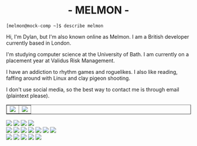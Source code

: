 <h1 align="center">- MELMON -</h1>

```
[melmon@mock-comp ~]$ describe melmon
```

Hi, I'm Dylan, but I'm also known online as Melmon. I am a British developer currently based in London.

I'm studying computer science at the University of Bath. I am currently on a placement year at Validus Risk Management.

I have an addiction to rhythm games and roguelikes. I also like reading, faffing around with Linux and clay pigeon shooting.

I don't use social media, so the best way to contact me is through email (plaintext please).

<table border="1" align="center">
  <tr>
    <td>
      <img src="https://github-readme-stats.vercel.app/api?username=MelmonVEVO&count_private=true&show_icons=true&title_color=FF00B4&text_color=FFF&icon_color=FF00B4&bg_color=000" />
    </td>
    <td>
      <img src="https://github-readme-stats.vercel.app/api/top-langs/?username=MelmonVEVO&count_private=true&layout=compact&title_color=FF00B4&text_color=FFF&icon_color=FF00B4&bg_color=000" />
    </td>
  </tr>
</table>



<span><img src="https://img.shields.io/badge/-Editors-grey?style=flat-square" /></span>
<span><img src="https://img.shields.io/badge/-IDEA-orange?style=flat-square" /></span>
<span><img src="https://img.shields.io/badge/-VS%20Code-red?style=flat-square" /></span>
<span><img src="https://img.shields.io/badge/-Vim-orange?style=flat-square" /></span>
<br />
<span><img src="https://img.shields.io/badge/-Languages-grey?style=flat-square" /></span>
<span><img src="https://img.shields.io/badge/-Python-blue?style=flat-square" /></span>
<span><img src="https://img.shields.io/badge/-Typescript-navy?style=flat-square" /></span>
<span><img src="https://img.shields.io/badge/-C-blue?style=flat-square" /></span>
<span><img src="https://img.shields.io/badge/-Haskell-navy?style=flat-square" /></span>
<span><img src="https://img.shields.io/badge/-C%23-blue?style=flat-square" /></span>
<span><img src="https://img.shields.io/badge/-Java-navy?style=flat-square" /></span>
<br />
<span><img src="https://img.shields.io/badge/-Find%20me-grey?style=flat-square" /></span>
<a href="https://melmon.dev/"><img src="https://img.shields.io/badge/-Website-brightgreen?style=flat-square" /></a>
<a href="mailto:dylan.drescher@gmail.com"><img src="https://img.shields.io/badge/-E--mail-green?style=flat-square" /></a>
<a href="https://www.linkedin.com/in/dylan-drescher/"><img src="https://img.shields.io/badge/-Linkedin-brightgreen?style=flat-square" /></a>
<a href="https://git.sr.ht/~melmon/"><img src="https://img.shields.io/badge/-Sourcehut-green?style=flat-square" /></a>
